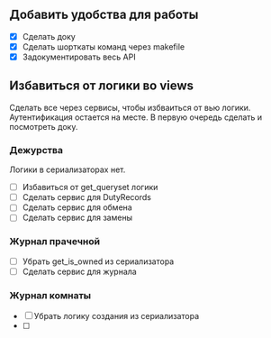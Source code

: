 ## Добавить удобства для работы
- [X] Сделать доку
- [X] Сделать шорткаты команд через makefile
- [X] Задокументировать весь API
## Избавиться от логики во views
Сделать все через сервисы, чтобы избваиться от вью логики.
Аутентификация остается на месте. В первую очередь сделать и посмотреть доку.
### Дежурства
Логики в сериализаторах нет.
- [ ] Избавиться от get_queryset логики
- [ ] Сделать сервис для DutyRecords
- [ ] Сделать сервис для обмена
- [ ] Сделать сервис для замены

### Журнал прачечной
- [ ] Убрать get_is_owned из сериализатора
- [ ] Сделать сервис для журнала

### Журнал комнаты
- [ ] Убрать логику создания из сериализатора
- [ ] 